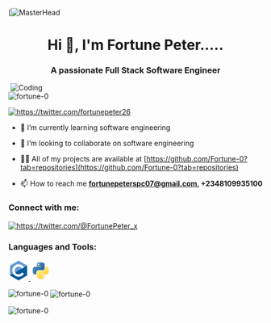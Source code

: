 

[![MasterHead](https://cdn.dribbble.com/users/50886/screenshots/2710024/coding.gif)
<h1 align="center">Hi 👋, I'm Fortune Peter.....</h1>
<h3 align="center">A passionate Full Stack Software Engineer</h3>
<img align="right" alt="Coding" Width="500" src="https://media3.giphy.com/media/26tn33aiTi1jkl6H6/200w.webp?cid=ecf05e47u673bkf5n1qn7pib8a9ff2iul30nxt7h57w1iucq&ep=v1_gifs_search&rid=200w.webp&ct=g">

<p align="left"> <img src="https://komarev.com/ghpvc/?username=fortune-0&label=Profile%20views&color=0e75b6&style=flat" alt="fortune-0" /> </p>

<p align="left"> <a href="https://twitter.com/https://twitter.com/@FortunePeter_x" target="blank"><img src="https://img.shields.io/twitter/follow/https://twitter.com/@FortunePeter_x?logo=twitter&style=for-the-badge" alt="https://twitter.com/fortunepeter26" /></a> </p>

- 🌱 I’m currently learning software engineering
- 💞️ I’m looking to collaborate on software engineering

- 👨‍💻 All of my projects are available at [https://github.com/Fortune-0?tab=repositories](https://github.com/Fortune-0?tab=repositories)

- 📫 How to reach me **fortunepeterspc07@gmail.com, +2348109935100**

<h3 align="left">Connect with me:</h3>
<p align="left">
<a href="https://twitter.com/https://twitter.com/@FortunePeter_x" target="blank"><img align="center" src="https://raw.githubusercontent.com/rahuldkjain/github-profile-readme-generator/master/src/images/icons/Social/twitter.svg" alt="https://twitter.com/@FortunePeter_x" height="30" width="40" /></a>
</p>

<h3 align="left">Languages and Tools:</h3>
<p align="left"> <a href="https://www.cprogramming.com/" target="_blank" rel="noreferrer"> <img src="https://raw.githubusercontent.com/devicons/devicon/master/icons/c/c-original.svg" alt="c" width="40" height="40"/> </a> <a href="https://www.python.org" target="_blank" rel="noreferrer"> <img src="https://raw.githubusercontent.com/devicons/devicon/master/icons/python/python-original.svg" alt="python" width="40" height="40"/> </a> </p>

<p><img align="left" src="https://github-readme-stats.vercel.app/api/top-langs?username=fortune-0&show_icons=true&locale=en&layout=compact" alt="fortune-0" /></p>

<p>&nbsp;<img align="center" src="https://github-readme-stats.vercel.app/api?username=fortune-0&show_icons=true&locale=en" alt="fortune-0" /></p>

<p><img align="center" src="https://github-readme-streak-stats.herokuapp.com/?user=fortune-0&" alt="fortune-0" /></p>

<!---
Fortune-0/Fortune-0 is a ✨ special ✨ repository because its `README.md` (this file) appears on your GitHub profile.
You can click the Preview link to take a look at your changes.
--->
